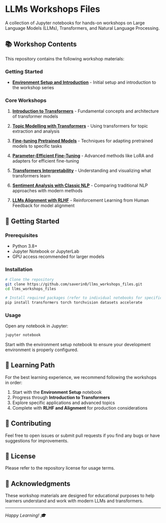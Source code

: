 # LLMs Workshops Files

A collection of Jupyter notebooks for hands-on workshops on Large Language Models (LLMs), Transformers, and Natural Language Processing.

## 📚 Workshop Contents

This repository contains the following workshop materials:

### Getting Started
- **[Environment Setup and Introduction](oxford_llm_workshop_Env_setup_and_intro_.ipynb)** - Initial setup and introduction to the workshop series

### Core Workshops

1. **[Introduction to Transformers](oxford_llms_workshop_1_Intro_to_transformers.ipynb)** - Fundamental concepts and architecture of transformer models

2. **[Topic Modelling with Transformers](oxford_llms_workshop_2_Topic_modelling_with_transformers.ipynb)** - Using transformers for topic extraction and analysis

3. **[Fine-tuning Pretrained Models](oxford_llm_workshop_3_Fine_tune_pretrained_model.ipynb)** - Techniques for adapting pretrained models to specific tasks

4. **[Parameter-Efficient Fine-Tuning](oxford_llm_workshop_4_Parameter_efficient_fine_tuning.ipynb)** - Advanced methods like LoRA and adapters for efficient fine-tuning

5. **[Transformers Interpretability](oxford_llm_workshop_5_Transformers_interpretability.ipynb)** - Understanding and visualizing what transformers learn

6. **[Sentiment Analysis with Classic NLP](oxford_llm_workshop_6_Sentiment_analysis_with_classic_NLP.ipynb)** - Comparing traditional NLP approaches with modern methods

7. **[LLMs Alignment with RLHF](oxford_llm_workshop_8_LLMs_alignment_with_RLHF.ipynb)** - Reinforcement Learning from Human Feedback for model alignment

## 🚀 Getting Started

### Prerequisites
- Python 3.8+
- Jupyter Notebook or JupyterLab
- GPU access recommended for larger models

### Installation
```bash
# Clone the repository
git clone https://github.com/saverin0/llms_workshops_files.git
cd llms_workshops_files

# Install required packages (refer to individual notebooks for specific requirements)
pip install transformers torch torchvision datasets accelerate
```

### Usage
Open any notebook in Jupyter:
```bash
jupyter notebook
```

Start with the environment setup notebook to ensure your development environment is properly configured.

## 📖 Learning Path

For the best learning experience, we recommend following the workshops in order:
1. Start with the **Environment Setup** notebook
2. Progress through **Introduction to Transformers**
3. Explore specific applications and advanced topics
4. Complete with **RLHF and Alignment** for production considerations

## 🤝 Contributing

Feel free to open issues or submit pull requests if you find any bugs or have suggestions for improvements.

## 📝 License

Please refer to the repository license for usage terms.

## 🙏 Acknowledgments

These workshop materials are designed for educational purposes to help learners understand and work with modern LLMs and transformers.

---

*Happy Learning! 🎓*